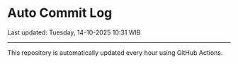 # Auto Commit Log

Last updated: Tuesday, 14-10-2025 10:31 WIB

---

This repository is automatically updated every hour using GitHub Actions.
